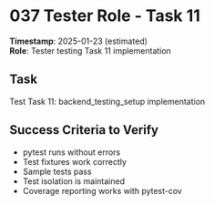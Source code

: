 # 037 Tester Role - Task 11
**Timestamp**: 2025-01-23 (estimated)  
**Role**: Tester testing Task 11 implementation

## Task
Test Task 11: backend_testing_setup implementation

## Success Criteria to Verify
- pytest runs without errors
- Test fixtures work correctly
- Sample tests pass
- Test isolation is maintained
- Coverage reporting works with pytest-cov